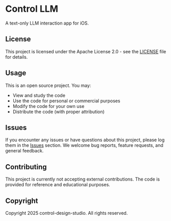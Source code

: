 # Control LLM

A text-only LLM interaction app for iOS.

## License

This project is licensed under the Apache License 2.0 - see the [LICENSE](LICENSE) file for details.

## Usage

This is an open source project. You may:
- View and study the code
- Use the code for personal or commercial purposes
- Modify the code for your own use
- Distribute the code (with proper attribution)

## Issues

If you encounter any issues or have questions about this project, please log them in the [Issues](https://github.com/carlostarrats/Control-LLM/issues) section. We welcome bug reports, feature requests, and general feedback.

## Contributing

This project is currently not accepting external contributions. The code is provided for reference and educational purposes.

## Copyright

Copyright 2025 control-design-studio. All rights reserved.